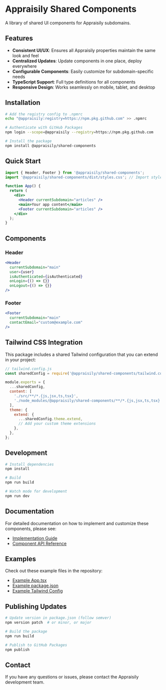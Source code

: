 # Appraisily Shared Components

A library of shared UI components for Appraisily subdomains.

## Features

- **Consistent UI/UX**: Ensures all Appraisily properties maintain the same look and feel
- **Centralized Updates**: Update components in one place, deploy everywhere 
- **Configurable Components**: Easily customize for subdomain-specific needs
- **TypeScript Support**: Full type definitions for all components
- **Responsive Design**: Works seamlessly on mobile, tablet, and desktop

## Installation

```bash
# Add the registry config to .npmrc
echo "@appraisily:registry=https://npm.pkg.github.com" >> .npmrc

# Authenticate with GitHub Packages
npm login --scope=@appraisily --registry=https://npm.pkg.github.com

# Install the package
npm install @appraisily/shared-components
```

## Quick Start

```jsx
import { Header, Footer } from '@appraisily/shared-components';
import '@appraisily/shared-components/dist/styles.css'; // Import styles

function App() {
  return (
    <div>
      <Header currentSubdomain="articles" />
      <main>Your app content</main>
      <Footer currentSubdomain="articles" />
    </div>
  );
}
```

## Components

### Header

```jsx
<Header 
  currentSubdomain="main"
  user={user}
  isAuthenticated={isAuthenticated}
  onLogin={() => {}}
  onLogout={() => {}}
/>
```

### Footer

```jsx
<Footer 
  currentSubdomain="main"
  contactEmail="custom@example.com"
/>
```

## Tailwind CSS Integration

This package includes a shared Tailwind configuration that you can extend in your project:

```js
// tailwind.config.js
const sharedConfig = require('@appraisily/shared-components/tailwind.config');

module.exports = {
  ...sharedConfig,
  content: [
    './src/**/*.{js,jsx,ts,tsx}',
    './node_modules/@appraisily/shared-components/**/*.{js,jsx,ts,tsx}',
  ],
  theme: {
    extend: {
      ...sharedConfig.theme.extend,
      // Add your custom theme extensions
    },
  },
};
```

## Development

```bash
# Install dependencies
npm install

# Build
npm run build

# Watch mode for development
npm run dev
```

## Documentation

For detailed documentation on how to implement and customize these components, please see:

- [Implementation Guide](./IMPLEMENTATION-GUIDE.md)
- [Component API Reference](./API-REFERENCE.md)

## Examples

Check out these example files in the repository:

- [Example App.tsx](./EXAMPLE-APP.tsx)
- [Example package.json](./EXAMPLE-SCREENER-package.json)
- [Example Tailwind Config](./EXAMPLE-TAILWIND-CONFIG.js)

## Publishing Updates

```bash
# Update version in package.json (follow semver)
npm version patch  # or minor, or major

# Build the package
npm run build

# Publish to GitHub Packages
npm publish
```

## Contact

If you have any questions or issues, please contact the Appraisily development team.